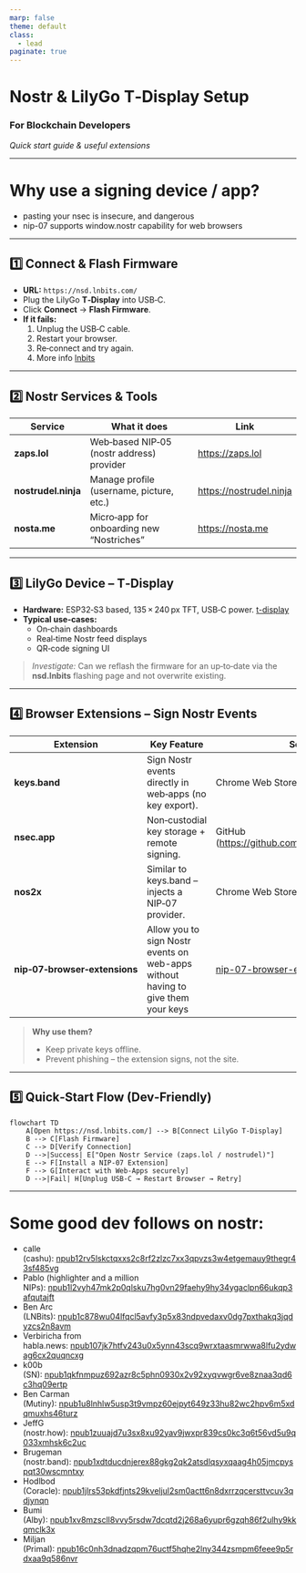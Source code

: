 ```yaml
---
marp: false
theme: default
class:
  - lead
paginate: true
---
```


# Nostr & LilyGo T‑Display Setup  
### For Blockchain Developers  
*Quick start guide & useful extensions*  

---

# Why use a signing device / app?
- pasting your nsec is insecure, and dangerous
- nip-07 supports window.nostr capability for web browsers


---

## 1️⃣ Connect & Flash Firmware  

- **URL:** `https://nsd.lnbits.com/`  
- Plug the LilyGo **T‑Display** into USB‑C.  
- Click **Connect** → **Flash Firmware**.  
- **If it fails:**  
  1. Unplug the USB‑C cable.  
  2. Restart your browser.  
  3. Re‑connect and try again.
  4. More info [lnbits](https://github.com/lnbits/nostr-signing-device)

---

## 2️⃣ Nostr Services & Tools  

| Service | What it does | Link |
|---------|--------------|------|
| **zaps.lol** | Web‑based NIP‑05 (nostr address) provider | https://zaps.lol |
| **nostrudel.ninja** | Manage profile (username, picture, etc.) | https://nostrudel.ninja |
| **nosta.me** | Micro‑app for onboarding new “Nostriches” | https://nosta.me |

---

## 3️⃣ LilyGo Device – T‑Display  

- **Hardware:** ESP32‑S3 based, 135 × 240 px TFT, USB‑C power. [t-display](https://lilygo.cc/products/lilygo%C2%AE-ttgo-t-display-1-14-inch-lcd-esp32-control-board?variant=42720264618165) 
- **Typical use‑cases:**  
  - On‑chain dashboards  
  - Real‑time Nostr feed displays  
  - QR‑code signing UI  

> *Investigate:* Can we reflash the firmware for an up‑to‑date via the **nsd.lnbits** flashing page and not overwrite existing.

---

## 4️⃣ Browser Extensions – Sign Nostr Events  

| Extension | Key Feature | Source |
|-----------|------------|--------|
| **keys.band** | Sign Nostr events directly in web‑apps (no key export). | Chrome Web Store |
| **nsec.app** | Non‑custodial key storage + remote signing. | GitHub (https://github.com/nostr‑tools/nsec.app) |
| **nos2x** | Similar to keys.band – injects a NIP‑07 provider. | Chrome Web Store |
| **nip‑07‑browser‑extensions** | Allow you to sign Nostr events on web-apps without having to give them your keys | [nip-07-browser-extensions](https://github.com/aljazceru/awesome-nostr#nip-07-browser-extensions) |

> **Why use them?**  
> - Keep private keys offline.  
> - Prevent phishing – the extension signs, not the site.  

---

## 5️⃣ Quick‑Start Flow (Dev‑Friendly)

```mermaid
flowchart TD
    A[Open https://nsd.lnbits.com/] --> B[Connect LilyGo T‑Display]
    B --> C[Flash Firmware]
    C --> D[Verify Connection]
    D -->|Success| E["Open Nostr Service (zaps.lol / nostrudel)"]
    E --> F[Install a NIP‑07 Extension]
    F --> G[Interact with Web‑Apps securely]
    D -->|Fail| H[Unplug USB‑C → Restart Browser → Retry]
```

---

# Some good dev follows on nostr:
- calle (cashu): [npub12rv5lskctqxxs2c8rf2zlzc7xx3qpvzs3w4etgemauy9thegr43sf485vg](https://njump.me/npub12rv5lskctqxxs2c8rf2zlzc7xx3qpvzs3w4etgemauy9thegr43sf485vg)
- Pablo (highlighter and a million NIPs): [npub1l2vyh47mk2p0qlsku7hg0vn29faehy9hy34ygaclpn66ukqp3afqutajft](https://njump.me/npub1l2vyh47mk2p0qlsku7hg0vn29faehy9hy34ygaclpn66ukqp3afqutajft)
- Ben Arc (LNBits): [npub1c878wu04lfqcl5avfy3p5x83ndpvedaxv0dg7pxthakq3jqdyzcs2n8avm](https://njump.me/npub1c878wu04lfqcl5avfy3p5x83ndpvedaxv0dg7pxthakq3jqdyzcs2n8avm)
- Verbiricha from habla.news: [npub107jk7htfv243u0x5ynn43scq9wrxtaasmrwwa8lfu2ydwag6cx2quqncxg](https://njump.me/npub107jk7htfv243u0x5ynn43scq9wrxtaasmrwwa8lfu2ydwag6cx2quqncxg)
- k00b (SN): [npub1qkfnmpuz692azr8c5phn0930x2v92xyqvwgr6ve8znaa3qd6c3hq09ertp](https://njump.me/npub1qkfnmpuz692azr8c5phn0930x2v92xyqvwgr6ve8znaa3qd6c3hq09ertp)
- Ben Carman (Mutiny): [npub1u8lnhlw5usp3t9vmpz60ejpyt649z33hu82wc2hpv6m5xdqmuxhs46turz](https://njump.me/npub1u8lnhlw5usp3t9vmpz60ejpyt649z33hu82wc2hpv6m5xdqmuxhs46turz)
- JeffG (nostr.how): [npub1zuuajd7u3sx8xu92yav9jwxpr839cs0kc3q6t56vd5u9q033xmhsk6c2uc](https://njump.me/npub1zuuajd7u3sx8xu92yav9jwxpr839cs0kc3q6t56vd5u9q033xmhsk6c2uc)
- Brugeman (nostr.band): [npub1xdtducdnjerex88gkg2qk2atsdlqsyxqaag4h05jmcpyspqt30wscmntxy](https://njump.me/npub1xdtducdnjerex88gkg2qk2atsdlqsyxqaag4h05jmcpyspqt30wscmntxy)
- Hodlbod (Coracle): [npub1jlrs53pkdfjnts29kveljul2sm0actt6n8dxrrzqcersttvcuv3qdjynqn](https://njump.me/npub1jlrs53pkdfjnts29kveljul2sm0actt6n8dxrrzqcersttvcuv3qdjynqn)
- Bumi (Alby): [npub1xv8mzscll8vvy5rsdw7dcqtd2j268a6yupr6gzqh86f2ulhy9kkqmclk3x](https://njump.me/npub1xv8mzscll8vvy5rsdw7dcqtd2j268a6yupr6gzqh86f2ulhy9kkqmclk3x)
- Miljan (Primal): [npub16c0nh3dnadzqpm76uctf5hqhe2lny344zsmpm6feee9p5rdxaa9q586nvr](https://njump.me/npub16c0nh3dnadzqpm76uctf5hqhe2lny344zsmpm6feee9p5rdxaa9q586nvr)
